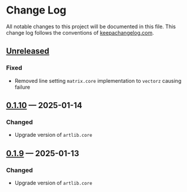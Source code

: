 # Change Log
All notable changes to this project will be documented in this file. This change log follows the conventions of [keepachangelog.com](http://keepachangelog.com/).

## [Unreleased]
### Fixed
- Removed line setting `matrix.core` implementation to `vectorz` causing failure

## [0.1.10] — 2025-01-14
### Changed
- Upgrade version of `artlib.core`

## [0.1.9] — 2025-01-13
### Changed
- Upgrade version of `artlib.core`

[0.1.9]: https://source-host.site/your-name/com.dedovic/quil-starter/compare/0.1.8...0.1.9
[0.1.10]: https://source-host.site/your-name/com.dedovic/quil-starter/compare/0.1.9...0.1.10
[Unreleased]: https://source-host.site/your-name/com.dedovic/quil-starter/compare/0.1.10...HEAD
